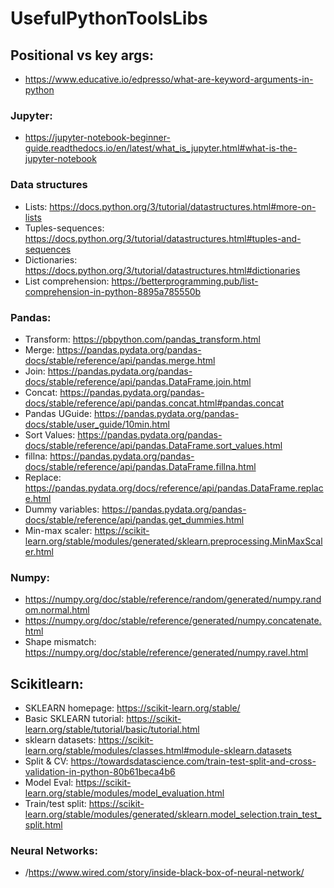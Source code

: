 # UsefulPythonToolsLibs

## Positional vs key args:
  * https://www.educative.io/edpresso/what-are-keyword-arguments-in-python

### Jupyter:
  * https://jupyter-notebook-beginner-guide.readthedocs.io/en/latest/what_is_jupyter.html#what-is-the-jupyter-notebook
  
### Data structures
  * Lists: https://docs.python.org/3/tutorial/datastructures.html#more-on-lists
  * Tuples-sequences: https://docs.python.org/3/tutorial/datastructures.html#tuples-and-sequences
  * Dictionaries: https://docs.python.org/3/tutorial/datastructures.html#dictionaries
  * List comprehension: https://betterprogramming.pub/list-comprehension-in-python-8895a785550b

### Pandas:
  * Transform: https://pbpython.com/pandas_transform.html
  * Merge: https://pandas.pydata.org/pandas-docs/stable/reference/api/pandas.merge.html
  * Join: https://pandas.pydata.org/pandas-docs/stable/reference/api/pandas.DataFrame.join.html
  * Concat:  https://pandas.pydata.org/pandas-docs/stable/reference/api/pandas.concat.html#pandas.concat
  * Pandas UGuide: https://pandas.pydata.org/pandas-docs/stable/user_guide/10min.html
  * Sort Values: https://pandas.pydata.org/pandas-docs/stable/reference/api/pandas.DataFrame.sort_values.html
  * fillna: https://pandas.pydata.org/pandas-docs/stable/reference/api/pandas.DataFrame.fillna.html
  * Replace: https://pandas.pydata.org/docs/reference/api/pandas.DataFrame.replace.html
  * Dummy variables: https://pandas.pydata.org/pandas-docs/stable/reference/api/pandas.get_dummies.html
  * Min-max scaler: https://scikit-learn.org/stable/modules/generated/sklearn.preprocessing.MinMaxScaler.html

### Numpy:
  * https://numpy.org/doc/stable/reference/random/generated/numpy.random.normal.html
  * https://numpy.org/doc/stable/reference/generated/numpy.concatenate.html
  * Shape mismatch: https://numpy.org/doc/stable/reference/generated/numpy.ravel.html

## Scikitlearn:
  * SKLEARN homepage: https://scikit-learn.org/stable/
  * Basic SKLEARN tutorial: https://scikit-learn.org/stable/tutorial/basic/tutorial.html
  * sklearn datasets: https://scikit-learn.org/stable/modules/classes.html#module-sklearn.datasets
  * Split & CV: https://towardsdatascience.com/train-test-split-and-cross-validation-in-python-80b61beca4b6
  * Model Eval: https://scikit-learn.org/stable/modules/model_evaluation.html
  * Train/test split: https://scikit-learn.org/stable/modules/generated/sklearn.model_selection.train_test_split.html


### Neural Networks:
  * /https://www.wired.com/story/inside-black-box-of-neural-network/
